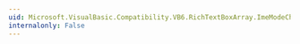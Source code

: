 ```yaml
---
uid: Microsoft.VisualBasic.Compatibility.VB6.RichTextBoxArray.ImeModeChanged
internalonly: False
---
```

